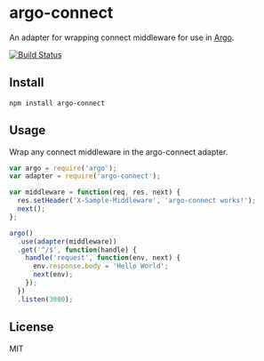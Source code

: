 # argo-connect

An adapter for wrapping connect middleware for use in [Argo](https://github.com/argo/argo).

[![Build Status](https://api.travis-ci.org/argo/argo-connect.svg?branch=master)](https://travis-ci.org/argo/argo-connect)

## Install

`npm install argo-connect`

## Usage

Wrap any connect middleware in the argo-connect adapter.

```js
var argo = require('argo');
var adapter = require('argo-connect');

var middleware = function(req, res, next) {
  res.setHeader('X-Sample-Middleware', 'argo-connect works!');
  next();
};

argo()
  .use(adapter(middleware))
  .get('^/$', function(handle) {
    handle('request', function(env, next) {
      env.response.body = 'Hello World';
      next(env);
    });
  })
  .listen(3000);
```

## License

MIT
